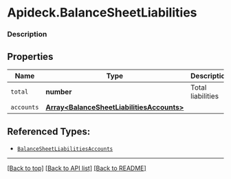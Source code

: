 # Apideck.BalanceSheetLiabilities

### Description

## Properties
Name | Type | Description | Notes
------------ | ------------- | ------------- | -------------
`total` | **number** | Total liabilities | 
`accounts` | [**Array&lt;BalanceSheetLiabilitiesAccounts&gt;**](BalanceSheetLiabilitiesAccounts.md) |  | 





## Referenced Types:

* [`BalanceSheetLiabilitiesAccounts`](BalanceSheetLiabilitiesAccounts.md)

---

[[Back to top]](#) [[Back to API list]](../../../../README.md#documentation-for-api-endpoints) [[Back to README]](../../../../README.md)


